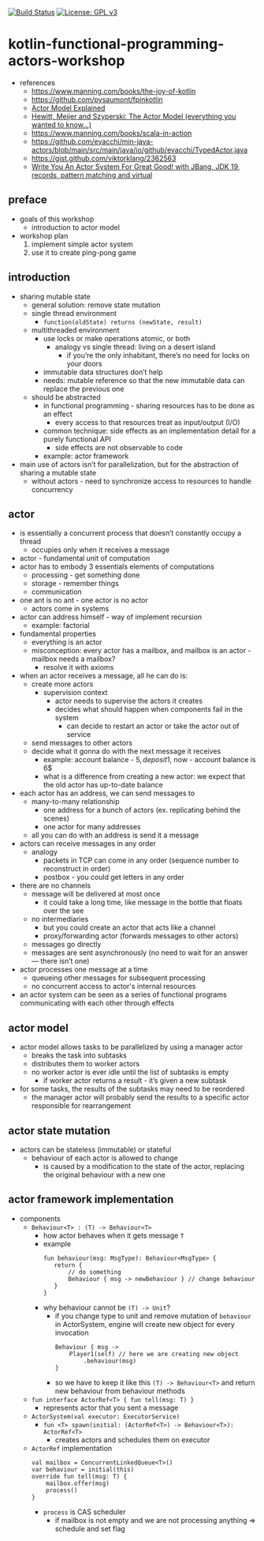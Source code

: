 [![Build Status](https://app.travis-ci.com/mtumilowicz/kotlin-functional-programming-actors-workshop.svg?branch=master)](https://travis-ci.com/mtumilowicz/kotlin-functional-programming-actors-workshop)
[![License: GPL v3](https://img.shields.io/badge/License-GPLv3-blue.svg)](https://www.gnu.org/licenses/gpl-3.0)

# kotlin-functional-programming-actors-workshop
* references
    * https://www.manning.com/books/the-joy-of-kotlin
    * https://github.com/pysaumont/fpinkotlin
    * [Actor Model Explained](https://www.youtube.com/watch?v=ELwEdb_pD0k)
    * [Hewitt, Meijer and Szyperski: The Actor Model (everything you wanted to know...)](https://www.youtube.com/watch?v=7erJ1DV_Tlo)
    * https://www.manning.com/books/scala-in-action
    * https://github.com/evacchi/min-java-actors/blob/main/src/main/java/io/github/evacchi/TypedActor.java
    * https://gist.github.com/viktorklang/2362563
    * [Write You An Actor System For Great Good! with JBang, JDK 19, records, pattern matching and virtual](https://www.youtube.com/watch?v=TOL3zpn1vvQ)

## preface
* goals of this workshop
    * introduction to actor model
* workshop plan
    1. implement simple actor system
    2. use it to create ping-pong game 

## introduction
* sharing mutable state
    * general solution: remove state mutation
    * single thread environment
        * `function(oldState) returns (newState, result)`
    * multithreaded environment
        * use locks or make operations atomic, or both
            * analogy vs single thread: living on a desert island
                * if you’re the only inhabitant, there’s no need for locks on your doors
        * immutable data structures don’t help
        * needs: mutable reference so that the new immutable data can replace the previous one
    * should be abstracted
        * in functional programming - sharing resources has to be done as an effect
            * every access to that resources treat as input/output (I/O)
        * common technique: side effects as an implementation detail for a purely functional API
            * side effects are not observable to code
        * example: actor framework
* main use of actors isn’t for parallelization, but for the abstraction of sharing 
a mutable state 
    * without actors - need to synchronize access to resources to handle concurrency
    
## actor
* is essentially a concurrent process that doesn’t constantly occupy a thread
    * occupies only when it receives a message
* actor - fundamental unit of computation
* actor has to embody 3 essentials elements of computations
    * processing - get something done
    * storage - remember things
    * communication
* one ant is no ant - one actor is no actor
    * actors come in systems
* actor can address himself - way of implement recursion
    * example: factorial
* fundamental properties
    * everything is an actor
    * misconception: every actor has a mailbox, and mailbox is an actor - mailbox needs a mailbox?
        * resolve it with axioms
* when an actor receives a message, all he can do is:
    * create more actors
        * supervision context
            * actor needs to supervise the actors it creates
            * decides what should happen when components fail in the system
                * can decide to restart an actor or take the actor out of service
    * send messages to other actors
    * decide what it gonna do with the next message it receives
        * example: account balance - 5$, deposit 1$, now - account balance is 6$
        * what is a difference from creating a new actor: we expect that the old actor has up-to-date balance
* each actor has an address, we can send messages to
    * many-to-many relationship
        * one address for a bunch of actors (ex. replicating behind the scenes)
        * one actor for many addresses
    * all you can do with an address is send it a message
* actors can receive messages in any order
    * analogy
        * packets in TCP can come in any order (sequence number to reconstruct in order)
        * postbox - you could get letters in any order
* there are no channels
    * message will be delivered at most once
        * it could take a long time, like message in the bottle that floats over the see
    * no intermediaries
        * but you could create an actor that acts like a channel
        * proxy/forwarding actor (forwards messages to other actors)
    * messages go directly
    * messages are sent asynchronously (no need to wait for an answer — there isn’t one)
* actor processes one message at a time
    * queueing other messages for subsequent processing
    * no concurrent access to actor's internal resources
* an actor system can be seen as a series of functional programs communicating with each other 
through effects

## actor model
* actor model allows tasks to be parallelized by using a manager actor
    * breaks the task into subtasks
    * distributes them to worker actors
    * no worker actor is ever idle until the list of subtasks is empty
        * if worker actor returns a result - it’s given a new subtask
* for some tasks, the results of the subtasks may need to be reordered
    * the manager actor will probably send the results to a specific actor responsible 
    for rearrangement
    
## actor state mutation
* actors can be stateless (immutable) or stateful
    * behaviour of each actor is allowed to change
        * is caused by a modification to the state of the actor, replacing the original behaviour 
        with a new one

## actor framework implementation
* components
    * `Behaviour<T> : (T) -> Behaviour<T>`
        * how actor behaves when it gets message `T`
        * example
            ```
            fun behaviour(msg: MsgType): Behaviour<MsgType> {
               return {
                   // do something
                   Behaviour { msg -> newBehaviour } // change behaviour
               }
            }
            ```
        * why behaviour cannot be `(T) -> Unit`?
            * if you change type to unit and remove mutation of `behaviour` in ActorSystem, engine will create
            new object for every invocation
                ```
                Behaviour { msg ->
                    Player1(self) // here we are creating new object
                        .behaviour(msg)
                }
                ```
            * so we have to keep it like this `(T) -> Behaviour<T>` and return new behaviour from behaviour methods
    * `fun interface ActorRef<T> { fun tell(msg: T) }`
        * represents actor that you sent a message
    * `ActorSystem(val executor: ExecutorService)`
        * `fun <T> spawn(initial: (ActorRef<T>) -> Behaviour<T>): ActorRef<T>`
            * creates actors and schedules them on executor
    * `ActorRef` implementation
        ```
        val mailbox = ConcurrentLinkedQueue<T>()
        var behaviour = initial(this)
        override fun tell(msg: T) {
            mailbox.offer(msg)
            process()
        }
        ```
        * `process` is CAS scheduler
            * if mailbox is not empty and we are not processing anything => schedule and set flag

